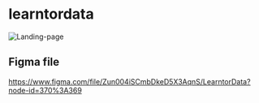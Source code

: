 # learntordata 

![Landing-page](Frame-42.png)


## Figma file 
https://www.figma.com/file/Zun004iSCmbDkeD5X3AqnS/LearntorData?node-id=370%3A369